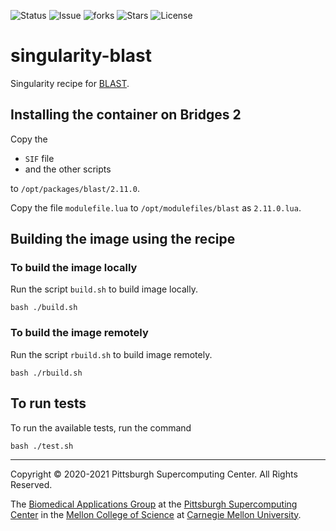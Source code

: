 ![Status](https://github.com/pscedu/singularity-blast/actions/workflows/main.yml/badge.svg)
![Issue](https://img.shields.io/github/issues/pscedu/singularity-blast)
![forks](https://img.shields.io/github/forks/pscedu/singularity-blast)
![Stars](https://img.shields.io/github/stars/pscedu/singularity-blast)
![License](https://img.shields.io/github/license/pscedu/singularity-blast)

# singularity-blast
Singularity recipe for [BLAST](https://blast.ncbi.nlm.nih.gov/Blast.cgi?CMD=Web&PAGE_TYPE=BlastDocs&DOC_TYPE=Download).

## Installing the container on Bridges 2
Copy the

* `SIF` file
* and the other scripts

to `/opt/packages/blast/2.11.0`.

Copy the file `modulefile.lua` to `/opt/modulefiles/blast` as `2.11.0.lua`.

## Building the image using the recipe
### To build the image locally
Run the script `build.sh` to build image locally.

```
bash ./build.sh
```

### To build the image remotely
Run the script `rbuild.sh` to build image remotely.

```
bash ./rbuild.sh
```

## To run tests
To run the available tests, run the command

```
bash ./test.sh
```

---
Copyright © 2020-2021 Pittsburgh Supercomputing Center. All Rights Reserved.

The [Biomedical Applications Group](https://www.psc.edu/biomedical-applications/) at the [Pittsburgh Supercomputing
Center](http://www.psc.edu) in the [Mellon College of Science](https://www.cmu.edu/mcs/) at [Carnegie Mellon University](http://www.cmu.edu).
